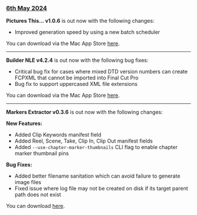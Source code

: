 ### [6th May 2024](/news/20240506)

**Pictures This... v1.0.6** is out now with the following changes:

- Improved generation speed by using a new batch scheduler

You can download via the Mac App Store [here](https://apps.apple.com/au/app/picture-this/id6466822042?mt=12).

---

**Builder NLE v4.2.4** is out now with the following bug fixes:

- Critical bug fix for cases where mixed DTD version numbers can create FCPXML that cannot be imported into Final Cut Pro
- Bug fix to support uppercased XML file extensions

You can download via the Mac App Store [here](https://apps.apple.com/au/app/builder-nle/id6450122801?mt=12).

---

**Markers Extractor v0.3.6** is out now with the following changes:

**New Features:**
- Added Clip Keywords manifest field
- Added Reel, Scene, Take, Clip In, Clip Out manifest fields
- Added `--use-chapter-marker-thumbnails` CLI flag to enable chapter marker thumbnail pins


**Bug Fixes:**
- Added better filename sanitation which can avoid failure to generate image files
- Fixed issue where log file may not be created on disk if its target parent path does not exist

You can download [here](https://github.com/TheAcharya/MarkersExtractor/releases/tag/0.3.6).